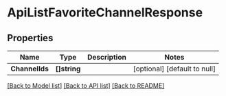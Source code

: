 # ApiListFavoriteChannelResponse

## Properties
Name | Type | Description | Notes
------------ | ------------- | ------------- | -------------
**ChannelIds** | **[]string** |  | [optional] [default to null]

[[Back to Model list]](../README.md#documentation-for-models) [[Back to API list]](../README.md#documentation-for-api-endpoints) [[Back to README]](../README.md)



